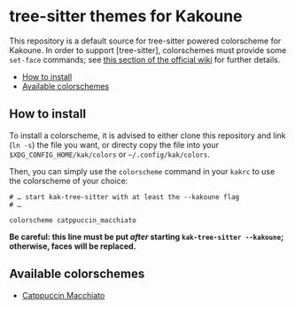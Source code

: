 # tree-sitter themes for Kakoune

This repository is a default source for tree-sitter powered colorscheme for Kakoune. In order to support [tree-sitter],
colorschemes must provide some `set-face` commands; see [this section of the official wiki](https://github.com/hadronized/kak-tree-sitter/wiki/Colorscheme)
for further details.

* [How to install](#how-to-install)
* [Available colorschemes](#available-colorschemes)
 
## How to install

To install a colorscheme, it is advised to either clone this repository and link (`ln -s`) the file you want, or directy
copy the file into your `$XDG_CONFIG_HOME/kak/colors` or `~/.config/kak/colors`.

Then, you can simply use the `colorscheme` command in your `kakrc` to use the colorscheme of your choice:

```kakoune
# … start kak-tree-sitter with at least the --kakoune flag
# …

colorscheme catppuccin_macchiato
```

**Be careful: this line must be put _after_ starting `kak-tree-sitter --kakoune`; otherwise, faces will be replaced.**

## Available colorschemes

- [Catppuccin Macchiato](./colors/catppuccin/catppuccin_macchiato.kak)
